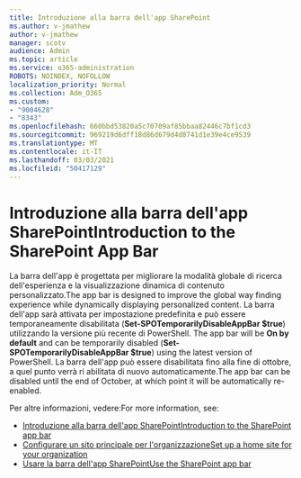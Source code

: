 ```yaml
---
title: Introduzione alla barra dell'app SharePoint
ms.author: v-jmathew
author: v-jmathew
manager: scotv
audience: Admin
ms.topic: article
ms.service: o365-administration
ROBOTS: NOINDEX, NOFOLLOW
localization_priority: Normal
ms.collection: Adm_O365
ms.custom:
- "9004628"
- "8343"
ms.openlocfilehash: 660bbd53820a5c70709af85bbaa82446c7bf1cd3
ms.sourcegitcommit: 969219d6dff18d86d679d4d8741d1e39e4ce9539
ms.translationtype: MT
ms.contentlocale: it-IT
ms.lasthandoff: 03/03/2021
ms.locfileid: "50417129"
---
```

# <a name="introduction-to-the-sharepoint-app-bar"></a><span data-ttu-id="c9a80-102">Introduzione alla barra dell'app SharePoint</span><span class="sxs-lookup"><span data-stu-id="c9a80-102">Introduction to the SharePoint App Bar</span></span>

<span data-ttu-id="c9a80-103">La barra dell'app è progettata per migliorare la modalità globale di ricerca dell'esperienza e la visualizzazione dinamica di contenuto personalizzato.</span><span class="sxs-lookup"><span data-stu-id="c9a80-103">The app bar is designed to improve the global way finding experience while dynamically displaying personalized content.</span></span> <span data-ttu-id="c9a80-104">La barra dell'app sarà attivata per impostazione predefinita e può essere temporaneamente disabilitata (**Set-SPOTemporarilyDisableAppBar $true**) utilizzando la versione più recente di PowerShell. </span><span class="sxs-lookup"><span data-stu-id="c9a80-104">The app bar will be **On by default** and can be temporarily disabled (**Set-SPOTemporarilyDisableAppBar $true**) using the latest version of PowerShell.</span></span> <span data-ttu-id="c9a80-105">La barra dell'app può essere disabilitata fino alla fine di ottobre, a quel punto verrà ri abilitata di nuovo automaticamente.</span><span class="sxs-lookup"><span data-stu-id="c9a80-105">The app bar can be disabled until the end of October, at which point it will be automatically re-enabled.</span></span>

<span data-ttu-id="c9a80-106">Per altre informazioni, vedere:</span><span class="sxs-lookup"><span data-stu-id="c9a80-106">For more information, see:</span></span>

- [<span data-ttu-id="c9a80-107">Introduzione alla barra dell'app SharePoint</span><span class="sxs-lookup"><span data-stu-id="c9a80-107">Introduction to the SharePoint app bar</span></span>](https://docs.microsoft.com/SharePoint/sharepoint-app-bar)
- [<span data-ttu-id="c9a80-108">Configurare un sito principale per l'organizzazione</span><span class="sxs-lookup"><span data-stu-id="c9a80-108">Set up a home site for your organization</span></span>](https://docs.microsoft.com/sharepoint/home-site)
- [<span data-ttu-id="c9a80-109">Usare la barra dell'app SharePoint</span><span class="sxs-lookup"><span data-stu-id="c9a80-109">Use the SharePoint app bar</span></span>](https://support.microsoft.com/office/use-the-sharepoint-app-bar-b2ab82d5-9af7-445e-ad24-236c5a86b5f8)
